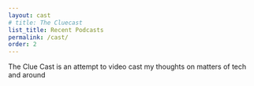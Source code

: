 ```yaml
---
layout: cast
# title: The Cluecast
list_title: Recent Podcasts
permalink: /cast/
order: 2
---
```

The Clue Cast is an attempt to video cast my thoughts on matters of tech and around

